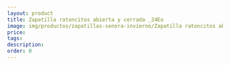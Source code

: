 ```yaml
---
layout: product
title: Zapatilla ratoncitos abierta y cerrada _24Eu
image: img/productos/zapatillas-senora-invierno/Zapatilla ratoncitos abierta y cerrada _24Eu.webp
price: 
tags: 
description: 
order: 0
---
```

